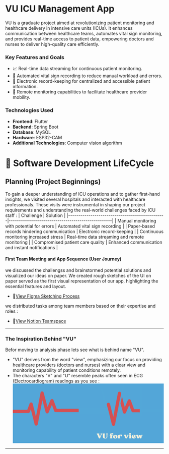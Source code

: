 # VU ICU Management App

VU is a graduate project aimed at revolutionizing patient monitoring and healthcare delivery in intensive care units (ICUs). It enhances communication between healthcare teams, automates vital sign monitoring, and provides real-time access to patient data, empowering doctors and nurses to deliver high-quality care efficiently.
### Key Features and Goals
- :chart_with_upwards_trend: Real-time data streaming for continuous patient monitoring.
- :robot: Automated vital sign recording to reduce manual workload and errors.
- :file_folder: Electronic record-keeping for centralized and accessible patient information.
- :satellite: Remote monitoring capabilities to facilitate healthcare provider mobility.
### Technologies Used
- **Frontend**: Flutter
- **Backend**: Spring Boot
- **Database**: MySQL
- **Hardware**: ESP32-CAM  
- **Additional Technologies**: Computer vision algorithm

# 🔄 Software Development LifeCycle
## Planning (Project Beginnings)
To gain a deeper understanding of ICU operations and to gather first-hand insights, we visited several hospitals and interacted with healthcare professionals. These visits were instrumental in shaping our project requirements and understanding the real-world challenges faced by ICU staff :
| Challenge                                      | Solution                                          |
|------------------------------------------------|---------------------------------------------------|
| Manual monitoring with potential for errors    | Automated vital sign recording                    |
| Paper-based records hindering communication    | Electronic record-keeping                         |
| Continuous monitoring increased stress         | Real-time data streaming and remote monitoring    |
| Compromised patient care quality               | Enhanced communication and instant notifications  |
#### First Team Meeting and App Sequence (User Journey)
we discussed the challengss and brainstormed potential solutions and visualized our ideas on paper. We created rough sketches of the UI on paper served as the first visual representation of our app, highlighting the essential features and layout.
- 🔗[View Figma Sketching Process](https://www.figma.com/board/ZQrooRtj2tLBjVQd0YZJbc/VUE-SDLC?node-id=0-1&t=mkKWM7DL2DmUfKcb-1)

we distributed tasks among team members based on their expertise and roles :
- 🔗[View Notion Teamspace](DOCs/Media/Notion%20VU%20Teamspace.png)

---
### The Inspiration Behind "VU"
Befor moving to analysis phase lets see what is behind name "VU".
- "VU" derives from the word "view", emphasizing our focus on providing healthcare providers (doctors and nurses) with a clear view and monitoring capability of patient conditions remotely.
- The characters "V" and "U" resemble peaks often seen in ECG (Electrocardiogram) readings as you see : 
![Name Inspiration](DOCs/Media/Name%20Inspiration.png)
---

